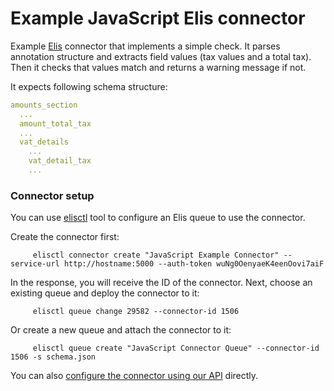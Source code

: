 # Example JavaScript Elis connector
Example [Elis](https://rossum.ai/data-capture#elis_page) connector that implements a simple check. It parses annotation structure and extracts field values (tax values and a total tax). Then it checks that values match and returns a warning message if not.

It expects following schema structure:

```yaml
amounts_section
  ...
  amount_total_tax
  ...
  vat_details
    ...
    vat_detail_tax
    ...
```

### Connector setup
You can use [elisctl](https://github.com/rossumai/elisctl) tool to configure an Elis queue to use the connector.

Create the connector first:

```
	 elisctl connector create "JavaScript Example Connector" --service-url http://hostname:5000 --auth-token wuNg0OenyaeK4eenOovi7aiF
```

In the response, you will receive the ID of the connector. Next, choose an existing queue and deploy the connector to it:

```
	 elisctl queue change 29582 --connector-id 1506
```

Or create a new queue and attach the connector to it:

```
	 elisctl queue create "JavaScript Connector Queue" --connector-id 1506 -s schema.json
```

You can also [configure the connector using our API](https://api.elis.rossum.ai/docs/#create-a-new-connector) directly.
